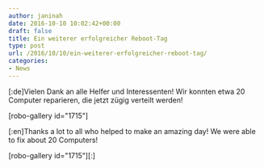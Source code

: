 ```yaml
---
author: janinah
date: 2016-10-10 10:02:42+00:00
draft: false
title: Ein weiterer erfolgreicher Reboot-Tag
type: post
url: /2016/10/10/ein-weiterer-erfolgreicher-reboot-tag/
categories:
- News
---
```


[:de]Vielen Dank an alle Helfer und Interessenten! Wir konnten etwa 20 Computer reparieren, die jetzt zügig verteilt werden!

[robo-gallery id="1715"]

[:en]Thanks a lot to all who helped to make an amazing day! We were able to fix about 20 Computers!

[robo-gallery id="1715"][:]
